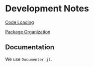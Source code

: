 # Development Notes


[Code Loading](@ref)

[Package Organization](@ref)

## Documentation
We use `Documenter.jl`.
